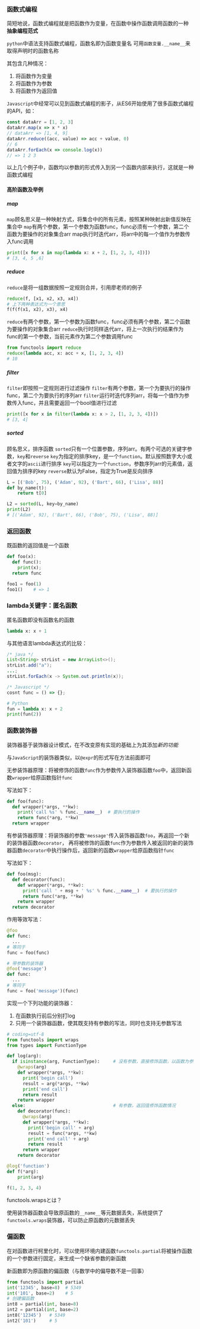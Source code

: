 ### 函数式编程

简短地说，函数式编程就是把函数作为变量，在函数中操作函数调用函数的一种 **抽象编程范式**

`python`中语法支持函数式编程，函数名即为函数变量名
可用`函数变量.__name__`来取得声明时的函数名称

其包含几种情况：

1. 将函数作为变量
2. 将函数作为参数
3. 将函数作为返回值

`Javascript`中经常可以见到函数式编程的影子，从ES6开始使用了很多函数式编程的API，如：

```js
const dataArr = [1, 2, 3]
dataArr.map(x => x * x)
// dataArr => [1, 4, 9]
dataArr.reduce((acc, value) => acc + value, 0)
// 6
dataArr.forEach(x => console.log(x))
// => 1 2 3
```

以上几个例子中，函数均以参数的形式传入到另一个函数内部来执行，这就是一种函数式编程

#### 高阶函数及举例

##### map

`map`顾名思义是一种映射方式，将集合中的所有元素，按照某种映射出新值反映在集合中
`map`有两个参数，第一个参数为函数func，func必须有一个参数，第二个函数为要操作的对象集合arr
map执行时迭代arr，将arr中的每一个值作为参数传入func调用

```py
print([x for x in map(lambda x: x + 2, [1, 2, 3, 4])])
# [3, 4, 5 ,6]
```

##### reduce

`reduce`是将一组数据按照一定规则合并，引用廖老师的例子

```py
reduce(f, [x1, x2, x3, x4])
# 上下两种表达式为一个意思
f(f(f(x1, x2), x3), x4)
```

`reduce`有两个参数，第一个参数为函数func，func必须有两个参数，第二个函数为要操作的对象集合arr
`reduce`执行时同样迭代arr，将上一次执行的结果作为func的第一个参数，当前元素作为第二个参数调用func

```py
from functools import reduce
reduce(lambda acc, x: acc + x, [1, 2, 3, 4])
# 10
```

##### filter

`filter`即按照一定规则进行过滤操作
`filter`有两个参数，第一个为要执行的操作func，第二个为要执行的序列arr
`filter`运行时迭代序列arr，将每一个值作为参数传入func，并且需要返回一个bool值进行过滤

```py
print([x for x in filter(lambda x: x > 2, [1, 2, 3, 4])])
# [3, 4]
```

##### sorted

顾名思义，排序函数
`sorted`只有一个位置参数，序列arr。有两个可选的关键字参数，`key`和`reverse`
`key`为指定的排序key，是一个`function`。默认按照数字大小或者文字的`ascii`进行排序
`key`可以指定为一个`function`，参数序列arr的元素值，返回值为排序的key
`reverse`默认为False，指定为True是反向排序

```py
L = [('Bob', 75), ('Adam', 92), ('Bart', 66), ('Lisa', 88)]
def by_name(t):
    return t[0]

L2 = sorted(L, key=by_name)
print(L2)
# [('Adam', 92), ('Bart', 66), ('Bob', 75), ('Lisa', 88)]
```

### 返回函数

既函数的返回值是一个函数

```py
def foo(x):
  def func():
    print(x);
  return func

foo1 = foo(1)
foo1()    # => 1
```

### lambda关键字：匿名函数

匿名函数即没有函数名的函数

```py
lambda x: x + 1
```

与其他语言lambda表达式的比较：

```java
/* java */
List<String> strList = new ArrayList<>();
strList.add("a");
...;
strList.forEach(x -> System.out.println(x));
```

```js
/* Javascript */
cosnt func = () => {};
```

```py
# Python
fun = lambda x: x + 2
print(fun(2))
```

### 函数装饰器

装饰器基于装饰器设计模式，在不改变原有实现的基础上为其添加*新的功能*

与`JavaScript`的装饰器类似，以`@expr`的形式写在方法前面即可

无参装饰器原理：将被修饰的函数`func`作为参数传入装饰器函数`foo`中，返回新函数`wrapper`给原函数指针`func`

写法如下：

```py
def foo(func):
  def wrapper(*args, **kw):
    print('call %s' % func.__name__)  # 要执行的操作
    return func(*arg, **kw)
  return wrapper
```

有参装饰器原理：将装饰器的参数`'message'`传入装饰器函数`foo`，再返回一个新的装饰器函数`decorator`，
再将被修饰的函数`func`作为参数传入被返回的新的装饰器函数`decorator`中执行操作后，返回新的函数`wrapper`给原函数指针`func`

写法如下：

```py
def foo(msg):
  def decorator(func):
    def wrapper(*args, **kw):
      print('call ' + msg + ' %s' % func.__name__)  # 要执行的操作
      return func(*arg, **kw)
    return wrapper
  return decorator
```

作用等效写法：

```py
@foo
def func:
  ...
# 等同于
func = foo(func)

# 带参数的装饰器
@foo('message')
def func:
  ...
# 等同于
func = foo('message')(func)
```

实现一个下列功能的装饰器：

1. 在函数执行前后分别打log
2. 只用一个装饰器函数，使其既支持有参数的写法，同时也支持无参数写法

```py
# coding=utf-8
from functools import wraps
from types import FunctionType

def log(arg):
  if isinstance(arg, FunctionType):     # 没有参数，直接修饰函数，以函数为参的情况
    @wraps(arg)
    def wrapper(*args, **kw):
      print('begin call')
      result = arg(*args, **kw)
      print('end call')
      return result
    return wrapper
  else:                                 # 有参数，返回值修饰函数情况
    def decorator(func):
      @wraps(arg)
      def wrapper(*args, **kw):
        print('begin call' + arg)
        result = func(*args, **kw)
        print('end call' + arg)
        return result
      return wrapper
    return decorator

@log('function')
def f(*arg):
    print(arg)

f(1, 2, 3, 4)
```

functools.wrapsとは？

使用装饰器函数会导致原函数的`__name__`等元数据丢失，系统提供了`functools.wraps`装饰器，可以防止原函数的元数据丢失

### 偏函数

在对函数进行柯里化时，可以使用环境内建函数`functools.partial`将被操作函数的一个参数进行固定，来生成一个缺省参数的新函数

新函数即为原函数的偏函数（与数学中的偏导数不是一回事）

```py
from functools import partial
int('12345', base=8)  # 5349
int('101', base=2)    # 5
# 创建偏函数
int8 = partial(int, base=8)
int2 = partial(int, base=2)
int8('12345')   # 5349
int2('101')     # 5
```

